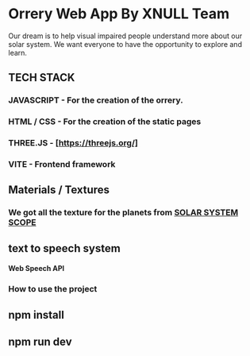 # Orrery Web App By XNULL Team

Our dream is to help visual impaired people understand more about our solar system. 
We want everyone to have the opportunity to explore and learn.

## TECH STACK

### JAVASCRIPT - For the creation of the orrery.
### HTML / CSS - For the creation of the static pages
### THREE.JS - [https://threejs.org/]
### VITE - Frontend framework

## Materials / Textures

### We got all the texture for the planets from [SOLAR SYSTEM SCOPE](https://www.solarsystemscope.com/textures/)


## text to speech system

#### Web Speech API

### How to use the project

## npm install

## npm run dev
